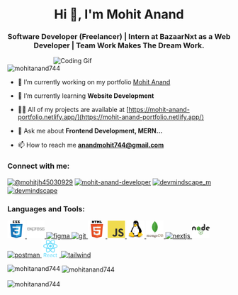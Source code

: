 <h1 align="center">Hi 👋, I'm Mohit Anand</h1>
<h3 align="center">Software Developer (Freelancer) | Intern at BazaarNxt as a Web Developer | Team Work Makes The Dream Work.</h3>
<img align="right" width="400" src="https://cdn.dribbble.com/users/730703/screenshots/6581243/avento.gif" alt="Coding Gif">

<p align="left"> <img src="https://komarev.com/ghpvc/?username=mohitanand744&label=Profile%20views&color=0e75b6&style=flat" alt="mohitanand744" /> </p>

- 🔭 I’m currently working on my portfolio [Mohit Anand](https://mohit-anand-portfolio.netlify.app/)

- 🌱 I’m currently learning **Website Development**

- 👨‍💻 All of my projects are available at [https://mohit-anand-portfolio.netlify.app/](https://mohit-anand-portfolio.netlify.app/)

- 💬 Ask me about **Frontend Development, MERN...**

- 📫 How to reach me **anandmohit744@gmail.com**

<h3 align="left">Connect with me:</h3>
<p align="left">
<a href="https://twitter.com/@mohitjh45030929" target="blank"><img align="center" src="https://raw.githubusercontent.com/rahuldkjain/github-profile-readme-generator/master/src/images/icons/Social/twitter.svg" alt="@mohitjh45030929" height="30" width="40" /></a>
<a href="https://linkedin.com/in/mohit-anand-developer" target="blank"><img align="center" src="https://raw.githubusercontent.com/rahuldkjain/github-profile-readme-generator/master/src/images/icons/Social/linked-in-alt.svg" alt="mohit-anand-developer" height="30" width="40" /></a>
<a href="https://instagram.com/devmindscape_m" target="blank"><img align="center" src="https://raw.githubusercontent.com/rahuldkjain/github-profile-readme-generator/master/src/images/icons/Social/instagram.svg" alt="devmindscape_m" height="30" width="40" /></a>
<a href="https://www.youtube.com/c/devmindscape" target="blank"><img align="center" src="https://raw.githubusercontent.com/rahuldkjain/github-profile-readme-generator/master/src/images/icons/Social/youtube.svg" alt="devmindscape" height="30" width="40" /></a>
</p>

<h3 align="left">Languages and Tools:</h3>
<p align="left"> <a href="https://www.w3schools.com/css/" target="_blank" rel="noreferrer"> <img src="https://raw.githubusercontent.com/devicons/devicon/master/icons/css3/css3-original-wordmark.svg" alt="css3" width="40" height="40"/> </a> <a href="https://expressjs.com" target="_blank" rel="noreferrer"> <img src="https://raw.githubusercontent.com/devicons/devicon/master/icons/express/express-original-wordmark.svg" alt="express" width="40" height="40"/> </a> <a href="https://www.figma.com/" target="_blank" rel="noreferrer"> <img src="https://www.vectorlogo.zone/logos/figma/figma-icon.svg" alt="figma" width="40" height="40"/> </a> <a href="https://git-scm.com/" target="_blank" rel="noreferrer"> <img src="https://www.vectorlogo.zone/logos/git-scm/git-scm-icon.svg" alt="git" width="40" height="40"/> </a> <a href="https://www.w3.org/html/" target="_blank" rel="noreferrer"> <img src="https://raw.githubusercontent.com/devicons/devicon/master/icons/html5/html5-original-wordmark.svg" alt="html5" width="40" height="40"/> </a> <a href="https://developer.mozilla.org/en-US/docs/Web/JavaScript" target="_blank" rel="noreferrer"> <img src="https://raw.githubusercontent.com/devicons/devicon/master/icons/javascript/javascript-original.svg" alt="javascript" width="40" height="40"/> </a> <a href="https://www.linux.org/" target="_blank" rel="noreferrer"> <img src="https://raw.githubusercontent.com/devicons/devicon/master/icons/linux/linux-original.svg" alt="linux" width="40" height="40"/> </a> <a href="https://www.mongodb.com/" target="_blank" rel="noreferrer"> <img src="https://raw.githubusercontent.com/devicons/devicon/master/icons/mongodb/mongodb-original-wordmark.svg" alt="mongodb" width="40" height="40"/> </a> <a href="https://nextjs.org/" target="_blank" rel="noreferrer"> <img src="https://cdn.worldvectorlogo.com/logos/nextjs-2.svg" alt="nextjs" width="40" height="40"/> </a> <a href="https://nodejs.org" target="_blank" rel="noreferrer"> <img src="https://raw.githubusercontent.com/devicons/devicon/master/icons/nodejs/nodejs-original-wordmark.svg" alt="nodejs" width="40" height="40"/> </a> <a href="https://postman.com" target="_blank" rel="noreferrer"> <img src="https://www.vectorlogo.zone/logos/getpostman/getpostman-icon.svg" alt="postman" width="40" height="40"/> </a> <a href="https://reactjs.org/" target="_blank" rel="noreferrer"> <img src="https://raw.githubusercontent.com/devicons/devicon/master/icons/react/react-original-wordmark.svg" alt="react" width="40" height="40"/> </a> <a href="https://tailwindcss.com/" target="_blank" rel="noreferrer"> <img src="https://www.vectorlogo.zone/logos/tailwindcss/tailwindcss-icon.svg" alt="tailwind" width="40" height="40"/> </a> </p>

<p><img align="left" src="https://github-readme-stats.vercel.app/api/top-langs?username=mohitanand744&show_icons=true&locale=en&layout=compact" alt="mohitanand744" /></p>

<p>&nbsp;<img align="center" src="https://github-readme-stats.vercel.app/api?username=mohitanand744&show_icons=true&locale=en" alt="mohitanand744" /></p>

<p><img align="center" src="https://github-readme-streak-stats.herokuapp.com/?user=mohitanand744&" alt="mohitanand744" /></p>
